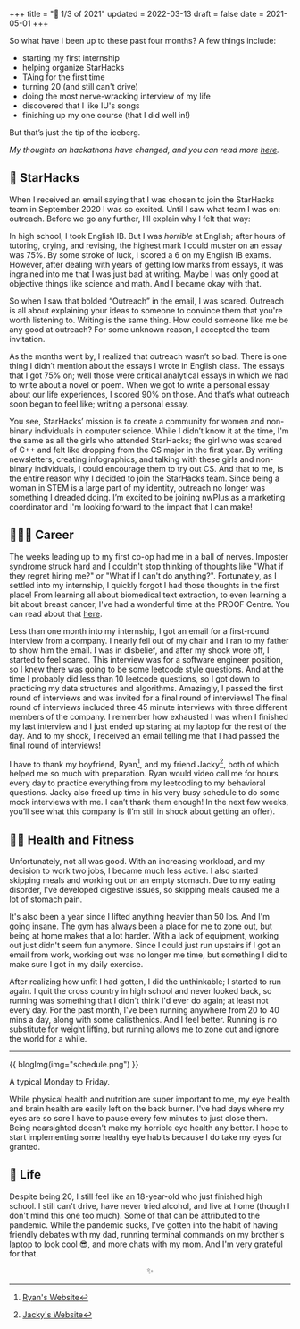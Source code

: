 +++
title = "🤔 1/3 of 2021"
updated = 2022-03-13
draft = false
date = 2021-05-01 
+++

So what have I been up to these past four months? A few things include:
- starting my first internship
- helping organize StarHacks
- TAing for the first time
- turning 20 (and still can't drive)
- doing the most nerve-wracking interview of my life
- discovered that I like IU's songs
- finishing up my one course (that I did well in!)
 
But that’s just the tip of the iceberg.
 

*My thoughts on hackathons have changed, and you can read more [here](@/blog/compsci/hackathons.md).*

## 🌟 StarHacks
When I received an email saying that I was chosen to join the StarHacks team in September 2020 I was so excited. Until I saw what team I was on: outreach. Before we go any further, I’ll explain why I felt that way:
 
In high school, I took English IB. But I was *horrible* at English; after hours of tutoring, crying, and revising, the highest mark I could muster on an essay was 75%. By some stroke of luck, I scored a 6 on my English IB exams. However, after dealing with years of getting low marks from essays, it was ingrained into me that I was just bad at writing. Maybe I was only good at objective things like science and math. And I became okay with that. 
 
So when I saw that bolded “Outreach” in the email, I was scared. Outreach is all about explaining your ideas to someone to convince them that you're worth listening to. Writing is the same thing. How could someone like me be any good at outreach? For some unknown reason, I accepted the team invitation. 
 
As the months went by, I realized that outreach wasn’t so bad. There is one thing I didn’t mention about the essays I wrote in English class. The essays that I got 75% on; well those were critical analytical essays in which we had to write about a novel or poem. When we got to write a personal essay about our life experiences, I scored 90% on those. And that’s what outreach soon began to feel like; writing a personal essay. 
 
You see, StarHacks’ mission is to create a community for women and non-binary individuals in computer science. While I didn’t know it at the time, I'm the same as all the girls who attended StarHacks; the girl who was scared of C++ and felt like dropping from the CS major in the first year. By writing newsletters, creating infographics, and talking with these girls and non-binary individuals, I could encourage them to try out CS. And that to me, is the entire reason why I decided to join the StarHacks team. Since being a woman in STEM is a large part of my identity, outreach no longer was something I dreaded doing. I’m excited to be joining nwPlus as a marketing coordinator and I'm looking forward to the impact that I can make!

 
## 👩🏻‍💻 Career
The weeks leading up to my first co-op had me in a ball of nerves. Imposter syndrome struck hard and I couldn't stop thinking of thoughts like "What if they regret hiring me?" or "What if I can't do anything?". Fortunately, as I settled into my internship, I quickly forgot I had those thoughts in the first place! From learning all about biomedical text extraction, to even learning a bit about breast cancer, I've had a wonderful time at the PROOF Centre. You can read about that [here](@/blog/industry/first-dev-exp.md).

Less than one month into my internship, I got an email for a first-round interview from a company. I nearly fell out of my chair and I ran to my father to show him the email. I was in disbelief, and after my shock wore off, I started to feel scared. This interview was for a software engineer position, so I knew there was going to be some leetcode style questions. And at the time I probably did less than 10 leetcode questions, so I got down to practicing my data structures and algorithms. Amazingly, I passed the first round of interviews and was invited for a final round of interviews! The final round of interviews included three 45 minute interviews with three different members of the company. I remember how exhausted I was when I finished my last interview and I just ended up staring at my laptop for the rest of the day. And to my shock, I received an email telling me that I had passed the final round of interviews! 
 
I have to thank my boyfriend, Ryan[^r], and my friend Jacky[^j], both of which helped me so much with preparation. Ryan would video call me for hours every day to practice everything from my leetcoding to my behavioral questions. Jacky also freed up time in his very busy schedule to do some mock interviews with me. I can’t thank them enough! In the next few weeks, you’ll see what this company is (I’m still in shock about getting an offer).
 
 
## 🏋️‍♀️ Health and Fitness 
Unfortunately, not all was good. With an increasing workload, and my decision to work two jobs, I became much less active. I also started skipping meals and working out on an empty stomach. Due to my eating disorder, I've developed digestive issues, so skipping meals caused me a lot of stomach pain. 

It's also been a year since I lifted anything heavier than 50 lbs. And I'm going insane. The gym has always been a place for me to zone out, but being at home makes that a lot harder. With a lack of equipment, working out just didn't seem fun anymore. Since I could just run upstairs if I got an email from work, working out was no longer me time, but something I did to make sure I got in my daily exercise.

After realizing how unfit I had gotten, I did the unthinkable; I started to run again. I quit the cross country in high school and never looked back, so running was something that I didn't think I'd ever do again; at least not every day. For the past month, I've been running anywhere from 20 to 40 mins a day, along with some calisthenics. And I feel better. Running is no substitute for weight lifting, but running allows me to zone out and ignore the world for a while. 

--- 

{{ blogImg(img="schedule.png") }}

A typical Monday to Friday.

While physical health and nutrition are super important to me, my eye health and brain health are easily left on the back burner. I've had days where my eyes are so sore I have to pause every few minutes to just close them. Being nearsighted doesn't make my horrible eye health any better. I hope to start implementing some healthy eye habits because I do take my eyes for granted.

## 🤔 Life
Despite being 20, I still feel like an 18-year-old who just finished high school. I still can't drive, have never tried alcohol, and live at home (though I don't mind this one too much). Some of that can be attributed to the pandemic. While the pandemic sucks, I've gotten into the habit of having friendly debates with my dad, running terminal commands on my brother's laptop to look cool 😎, and more chats with my mom. And I'm very grateful for that.

<center>✨</center>

[^r]:[Ryan's Website](https://www.ryanmehri.dev/)

[^j]: [Jacky's Website](https://jzhao.xyz/)
